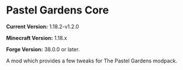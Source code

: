 # Pastel Gardens Core

**Current Version:** 1.18.2-v1.2.0

**Minecraft Version:** 1.18.x

**Forge Version:** 38.0.0 or later.

A mod which provides a few tweaks for The Pastel Gardens modpack.